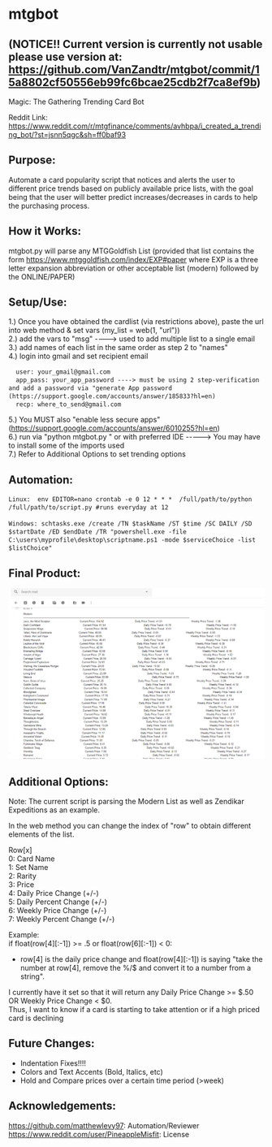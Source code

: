 # mtgbot 
## (NOTICE!! Current version is currently not usable please use version at:     https://github.com/VanZandtr/mtgbot/commit/15a8802cf50556eb99fc6bcae25cdb2f7ca8ef9b)
Magic: The Gathering Trending Card Bot

Reddit Link: https://www.reddit.com/r/mtgfinance/comments/avhbpa/i_created_a_trending_bot/?st=jsnn5qgc&sh=ff0baf93

## Purpose:
   
   Automate a card popularity script that notices and alerts the user to different price trends based on publicly available price lists, with the goal being that the user will better predict increases/decreases in cards to help the purchasing process.
   
## How it Works:

   mtgbot.py will parse any MTGGoldfish List 
   (provided that list contains the form https://www.mtggoldfish.com/index/EXP#paper where EXP is a three letter expansion abbreviation or other acceptable list (modern) followed by the ONLINE/PAPER)

## Setup/Use:

  1.) Once you have obtained the cardlist (via restrictions above), paste the url into web method & set vars (my_list = web(1, "url"))  
  2.) add the vars to "msg" ----> used to add multiple list to a single email  
  3.) add names of each list in the same order as step 2 to "names"  
  4.) login into gmail and set recipient email  
  
      user: your_gmail@gmail.com
      app_pass: your_app_password ----> must be using 2 step-verification and add a password via "generate App password (https://support.google.com/accounts/answer/185833?hl=en)
      recp: where_to_send@gmail.com
  5.) You MUST also "enable less secure apps" (https://support.google.com/accounts/answer/6010255?hl=en)  
  6.) run via "python mtgbot.py " or with preferred IDE -----> You may have to install some of the imports used  
  7.) Refer to Additional Options to set trending options
  
 ## Automation:
 
    Linux:  env EDITOR=nano crontab -e 0 12 * * *  /full/path/to/python /full/path/to/script.py #runs everyday at 12
    
    Windows: schtasks.exe /create /TN $taskName /ST $time /SC DAILY /SD $startDate /ED $endDate /TR "powershell.exe -file C:\users\myprofile\desktop\scriptname.ps1 -mode $serviceChoice -list $listChoice"
    
 ## Final Product:
 
![mtgbot Email](https://github.com/VanZandtr/mtgbot/blob/master/mtgbot_pic.PNG)

 ## Additional Options:

  Note: The current script is parsing the Modern List as well as Zendikar Expeditions as an example.
   
  In the web method you can change the index of "row" to obtain different elements of the list.
  
  Row[x]  
  0: Card Name  
  1: Set Name  
  2: Rarity  
  3: Price  
  4: Daily Price Change (+/-)  
  5: Daily Percent Change (+/-)  
  6: Weekly Price Change (+/-)  
  7: Weekly Percent Change (+/-)  
  
  Example:   
   if float(row[4][:-1]) >= .5 or float(row[6][:-1]) < 0:  
   
   * row[4] is the daily price change and float(row[4][:-1]) is saying "take the number at row[4], remove the %/$ and convert it to a number from a string".
  
  I currently have it set so that it will return any Daily Price Change >= $.50 OR Weekly Price Change < $0.  
  Thus, I want to know if a card is starting to take attention or if a high priced card is declining  
  
  

## Future Changes:

   * Indentation Fixes!!!!
   * Colors and Text Accents (Bold, Italics, etc)
   * Hold and Compare prices over a certain time period (>week)

## Acknowledgements:
   https://github.com/matthewlevy97: Automation/Reviewer  
   https://www.reddit.com/user/PineappleMisfit: License  
